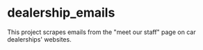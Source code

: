 # dealership_emails
This project scrapes emails from the "meet our staff" page on car dealerships' websites.
